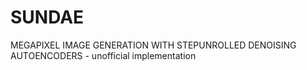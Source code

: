 # SUNDAE
MEGAPIXEL IMAGE GENERATION WITH STEPUNROLLED DENOISING AUTOENCODERS - unofficial implementation
